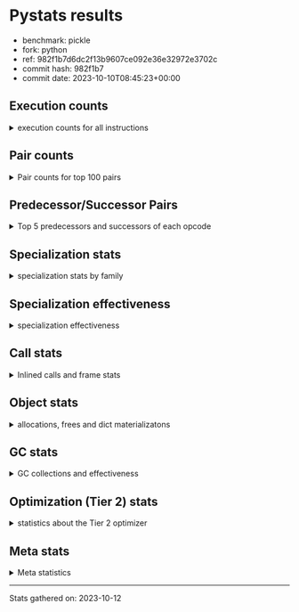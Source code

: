 
# Pystats results

- benchmark: pickle
- fork: python
- ref: 982f1b7d6dc2f13b9607ce092e36e32972e3702c
- commit hash: 982f1b7
- commit date: 2023-10-10T08:45:23+00:00

## Execution counts

<details>
<summary> execution counts for all instructions </summary>

|Name | Count | Self | Cumulative | Miss ratio | 
|---|---:|---:|---:|---:|
| LOAD_FAST | 1,874,340 | 19.4% | 19.4% |  |
| PUSH_NULL | 1,843,500 | 19.0% | 38.4% |  |
| POP_TOP | 1,843,260 | 19.0% | 57.4% |  |
| LOAD_FAST_LOAD_FAST | 1,843,200 | 19.0% | 76.5% |  |
| CALL_BUILTIN_FAST_WITH_KEYWORDS | 1,843,200 | 19.0% | 95.5% |  |
| STORE_FAST | 123,180 | 1.3% | 96.8% |  |
| JUMP_BACKWARD | 122,880 | 1.3% | 98.1% |  |
| FOR_ITER_TUPLE | 122,880 | 1.3% | 99.3% |  |
| GET_ITER | 30,780 | 0.3% | 99.7% |  |
| FOR_ITER_RANGE | 30,780 | 0.3% | 100.0% |  |
| LOAD_GLOBAL_MODULE | 340 | 0.0% | 100.0% |  |
| CALL | 260 | 0.0% | 100.0% |  |
| LOAD_ATTR_MODULE | 220 | 0.0% | 100.0% |  |
| LOAD_DEREF | 180 | 0.0% | 100.0% |  |
| LOAD_GLOBAL | 160 | 0.0% | 100.0% |  |
| RETURN_VALUE | 120 | 0.0% | 100.0% |  |
| RESUME_CHECK | 120 | 0.0% | 100.0% |  |
| LOAD_ATTR | 120 | 0.0% | 100.0% |  |
| CALL_FUNCTION_EX | 120 | 0.0% | 100.0% |  |
| NOP | 60 | 0.0% | 100.0% |  |
| LOAD_GLOBAL_BUILTIN | 60 | 0.0% | 100.0% |  |
| LOAD_ATTR_WITH_HINT | 60 | 0.0% | 100.0% |  |
| LIST_EXTEND | 60 | 0.0% | 100.0% |  |
| COPY_FREE_VARS | 60 | 0.0% | 100.0% |  |
| CALL_INTRINSIC_1 | 60 | 0.0% | 100.0% |  |
| CALL_BUILTIN_CLASS | 60 | 0.0% | 100.0% |  |
| BUILD_TUPLE | 60 | 0.0% | 100.0% |  |
| BUILD_LIST | 60 | 0.0% | 100.0% |  |
| BINARY_OP_SUBTRACT_FLOAT | 60 | 0.0% | 100.0% |  |
| BINARY_OP | 20 | 0.0% | 100.0% |  |


</details>

## Pair counts

<details>
<summary> Pair counts for top 100 pairs </summary>

|Pair | Count | Self | Cumulative | 
|---|---:|---:|---:|
| PUSH_NULL LOAD_FAST_LOAD_FAST | 1,843,200 | 19.0% | 19.0% |
| LOAD_FAST_LOAD_FAST CALL_BUILTIN_FAST_WITH_KEYWORDS | 1,843,200 | 19.0% | 38.1% |
| LOAD_FAST PUSH_NULL | 1,843,200 | 19.0% | 57.1% |
| CALL_BUILTIN_FAST_WITH_KEYWORDS POP_TOP | 1,843,200 | 19.0% | 76.2% |
| POP_TOP LOAD_FAST | 1,751,040 | 18.1% | 94.3% |
| STORE_FAST LOAD_FAST | 123,060 | 1.3% | 95.5% |
| POP_TOP JUMP_BACKWARD | 92,160 | 1.0% | 96.5% |
| JUMP_BACKWARD FOR_ITER_TUPLE | 92,160 | 1.0% | 97.4% |
| FOR_ITER_TUPLE STORE_FAST | 92,160 | 1.0% | 98.4% |
| LOAD_FAST GET_ITER | 30,780 | 0.3% | 98.7% |
| JUMP_BACKWARD FOR_ITER_RANGE | 30,720 | 0.3% | 99.0% |
| GET_ITER FOR_ITER_TUPLE | 30,720 | 0.3% | 99.3% |
| FOR_ITER_TUPLE JUMP_BACKWARD | 30,720 | 0.3% | 99.6% |
| FOR_ITER_RANGE STORE_FAST | 30,720 | 0.3% | 100.0% |
| PUSH_NULL CALL | 180 | 0.0% | 100.0% |
| LOAD_ATTR_MODULE PUSH_NULL | 160 | 0.0% | 100.0% |
| PUSH_NULL LOAD_FAST | 120 | 0.0% | 100.0% |
| LOAD_GLOBAL LOAD_GLOBAL_MODULE | 120 | 0.0% | 100.0% |
| LOAD_DEREF PUSH_NULL | 120 | 0.0% | 100.0% |
| LOAD_GLOBAL_MODULE LOAD_ATTR_MODULE | 100 | 0.0% | 100.0% |
| STORE_FAST LOAD_GLOBAL_MODULE | 80 | 0.0% | 100.0% |
| LOAD_GLOBAL_MODULE LOAD_GLOBAL_MODULE | 80 | 0.0% | 100.0% |
| LOAD_ATTR LOAD_ATTR_MODULE | 80 | 0.0% | 100.0% |
| RETURN_VALUE RETURN_VALUE | 60 | 0.0% | 100.0% |
| RESUME_CHECK LOAD_DEREF | 60 | 0.0% | 100.0% |
| POP_TOP NOP | 60 | 0.0% | 100.0% |
| NOP LOAD_DEREF | 60 | 0.0% | 100.0% |
| LOAD_GLOBAL_MODULE LOAD_ATTR | 60 | 0.0% | 100.0% |
| LOAD_GLOBAL_MODULE BUILD_TUPLE | 60 | 0.0% | 100.0% |
| LOAD_GLOBAL_BUILTIN LOAD_FAST | 60 | 0.0% | 100.0% |
| LOAD_FAST CALL_FUNCTION_EX | 60 | 0.0% | 100.0% |
| LOAD_FAST BUILD_LIST | 60 | 0.0% | 100.0% |
| LOAD_DEREF LIST_EXTEND | 60 | 0.0% | 100.0% |
| LOAD_ATTR_WITH_HINT STORE_FAST | 60 | 0.0% | 100.0% |
| LOAD_ATTR_MODULE STORE_FAST | 60 | 0.0% | 100.0% |
| LIST_EXTEND CALL_INTRINSIC_1 | 60 | 0.0% | 100.0% |
| GET_ITER FOR_ITER_RANGE | 60 | 0.0% | 100.0% |
| COPY_FREE_VARS RESUME_CHECK | 60 | 0.0% | 100.0% |
| CALL_INTRINSIC_1 CALL_FUNCTION_EX | 60 | 0.0% | 100.0% |
| CALL_FUNCTION_EX RESUME_CHECK | 60 | 0.0% | 100.0% |
| CALL_FUNCTION_EX COPY_FREE_VARS | 60 | 0.0% | 100.0% |
| CALL_BUILTIN_CLASS STORE_FAST | 60 | 0.0% | 100.0% |
| CALL STORE_FAST | 60 | 0.0% | 100.0% |
| CALL POP_TOP | 60 | 0.0% | 100.0% |
| CALL LOAD_FAST | 60 | 0.0% | 100.0% |
| CALL CALL | 60 | 0.0% | 100.0% |
| BUILD_TUPLE STORE_FAST | 60 | 0.0% | 100.0% |
| BUILD_LIST LOAD_DEREF | 60 | 0.0% | 100.0% |
| BINARY_OP_SUBTRACT_FLOAT RETURN_VALUE | 60 | 0.0% | 100.0% |
| STORE_FAST LOAD_GLOBAL | 40 | 0.0% | 100.0% |
| RETURN_VALUE LOAD_GLOBAL | 40 | 0.0% | 100.0% |
| RESUME_CHECK LOAD_GLOBAL_BUILTIN | 40 | 0.0% | 100.0% |
| LOAD_GLOBAL_MODULE LOAD_GLOBAL | 40 | 0.0% | 100.0% |
| LOAD_FAST LOAD_ATTR_WITH_HINT | 40 | 0.0% | 100.0% |
| LOAD_FAST LOAD_ATTR_MODULE | 40 | 0.0% | 100.0% |
| LOAD_FAST LOAD_ATTR | 40 | 0.0% | 100.0% |
| LOAD_FAST CALL_BUILTIN_CLASS | 40 | 0.0% | 100.0% |
| LOAD_FAST BINARY_OP_SUBTRACT_FLOAT | 40 | 0.0% | 100.0% |
| FOR_ITER_RANGE LOAD_GLOBAL_MODULE | 40 | 0.0% | 100.0% |
| RETURN_VALUE LOAD_GLOBAL_MODULE | 20 | 0.0% | 100.0% |
| RESUME_CHECK LOAD_GLOBAL | 20 | 0.0% | 100.0% |
| LOAD_GLOBAL LOAD_GLOBAL_BUILTIN | 20 | 0.0% | 100.0% |
| LOAD_GLOBAL LOAD_ATTR | 20 | 0.0% | 100.0% |
| LOAD_FAST CALL | 20 | 0.0% | 100.0% |
| LOAD_FAST BINARY_OP | 20 | 0.0% | 100.0% |
| LOAD_ATTR PUSH_NULL | 20 | 0.0% | 100.0% |
| LOAD_ATTR LOAD_ATTR_WITH_HINT | 20 | 0.0% | 100.0% |
| FOR_ITER_RANGE LOAD_GLOBAL | 20 | 0.0% | 100.0% |
| CALL CALL_BUILTIN_CLASS | 20 | 0.0% | 100.0% |
| BINARY_OP BINARY_OP_SUBTRACT_FLOAT | 20 | 0.0% | 100.0% |


</details>

## Predecessor/Successor Pairs

<details>
<summary> Top 5 predecessors and successors of each opcode </summary>

### GET_ITER

<details>
<summary> Successors and predecessors for GET_ITER </summary>

|Predecessors | Count | Percentage | 
|---|---:|---:|
| LOAD_FAST | 30,780 | 100.0% |

|Successors | Count | Percentage | 
|---|---:|---:|
| FOR_ITER_TUPLE | 30,720 | 99.8% |
| FOR_ITER_RANGE | 60 | 0.2% |


</details>

### NOP

<details>
<summary> Successors and predecessors for NOP </summary>

|Predecessors | Count | Percentage | 
|---|---:|---:|
| POP_TOP | 60 | 100.0% |

|Successors | Count | Percentage | 
|---|---:|---:|
| LOAD_DEREF | 60 | 100.0% |


</details>

### POP_TOP

<details>
<summary> Successors and predecessors for POP_TOP </summary>

|Predecessors | Count | Percentage | 
|---|---:|---:|
| CALL_BUILTIN_FAST_WITH_KEYWORDS | 1,843,200 | 100.0% |
| CALL | 60 | 0.0% |

|Successors | Count | Percentage | 
|---|---:|---:|
| LOAD_FAST | 1,751,040 | 95.0% |
| JUMP_BACKWARD | 92,160 | 5.0% |
| NOP | 60 | 0.0% |


</details>

### PUSH_NULL

<details>
<summary> Successors and predecessors for PUSH_NULL </summary>

|Predecessors | Count | Percentage | 
|---|---:|---:|
| LOAD_FAST | 1,843,200 | 100.0% |
| LOAD_ATTR_MODULE | 160 | 0.0% |
| LOAD_DEREF | 120 | 0.0% |
| LOAD_ATTR | 20 | 0.0% |

|Successors | Count | Percentage | 
|---|---:|---:|
| LOAD_FAST_LOAD_FAST | 1,843,200 | 100.0% |
| CALL | 180 | 0.0% |
| LOAD_FAST | 120 | 0.0% |


</details>

### RETURN_VALUE

<details>
<summary> Successors and predecessors for RETURN_VALUE </summary>

|Predecessors | Count | Percentage | 
|---|---:|---:|
| RETURN_VALUE | 60 | 50.0% |
| BINARY_OP_SUBTRACT_FLOAT | 60 | 50.0% |

|Successors | Count | Percentage | 
|---|---:|---:|
| RETURN_VALUE | 60 | 50.0% |
| LOAD_GLOBAL | 40 | 33.3% |
| LOAD_GLOBAL_MODULE | 20 | 16.7% |


</details>

### BINARY_OP

<details>
<summary> Successors and predecessors for BINARY_OP </summary>

|Predecessors | Count | Percentage | 
|---|---:|---:|
| LOAD_FAST | 20 | 100.0% |

|Successors | Count | Percentage | 
|---|---:|---:|
| BINARY_OP_SUBTRACT_FLOAT | 20 | 100.0% |


</details>

### BUILD_LIST

<details>
<summary> Successors and predecessors for BUILD_LIST </summary>

|Predecessors | Count | Percentage | 
|---|---:|---:|
| LOAD_FAST | 60 | 100.0% |

|Successors | Count | Percentage | 
|---|---:|---:|
| LOAD_DEREF | 60 | 100.0% |


</details>

### BUILD_TUPLE

<details>
<summary> Successors and predecessors for BUILD_TUPLE </summary>

|Predecessors | Count | Percentage | 
|---|---:|---:|
| LOAD_GLOBAL_MODULE | 60 | 100.0% |

|Successors | Count | Percentage | 
|---|---:|---:|
| STORE_FAST | 60 | 100.0% |


</details>

### CALL

<details>
<summary> Successors and predecessors for CALL </summary>

|Predecessors | Count | Percentage | 
|---|---:|---:|
| PUSH_NULL | 180 | 69.2% |
| CALL | 60 | 23.1% |
| LOAD_FAST | 20 | 7.7% |

|Successors | Count | Percentage | 
|---|---:|---:|
| STORE_FAST | 60 | 23.1% |
| POP_TOP | 60 | 23.1% |
| LOAD_FAST | 60 | 23.1% |
| CALL | 60 | 23.1% |
| CALL_BUILTIN_CLASS | 20 | 7.7% |


</details>

### CALL_FUNCTION_EX

<details>
<summary> Successors and predecessors for CALL_FUNCTION_EX </summary>

|Predecessors | Count | Percentage | 
|---|---:|---:|
| LOAD_FAST | 60 | 50.0% |
| CALL_INTRINSIC_1 | 60 | 50.0% |

|Successors | Count | Percentage | 
|---|---:|---:|
| RESUME_CHECK | 60 | 50.0% |
| COPY_FREE_VARS | 60 | 50.0% |


</details>

### CALL_INTRINSIC_1

<details>
<summary> Successors and predecessors for CALL_INTRINSIC_1 </summary>

|Predecessors | Count | Percentage | 
|---|---:|---:|
| LIST_EXTEND | 60 | 100.0% |

|Successors | Count | Percentage | 
|---|---:|---:|
| CALL_FUNCTION_EX | 60 | 100.0% |


</details>

### COPY_FREE_VARS

<details>
<summary> Successors and predecessors for COPY_FREE_VARS </summary>

|Predecessors | Count | Percentage | 
|---|---:|---:|
| CALL_FUNCTION_EX | 60 | 100.0% |

|Successors | Count | Percentage | 
|---|---:|---:|
| RESUME_CHECK | 60 | 100.0% |


</details>

### JUMP_BACKWARD

<details>
<summary> Successors and predecessors for JUMP_BACKWARD </summary>

|Predecessors | Count | Percentage | 
|---|---:|---:|
| POP_TOP | 92,160 | 75.0% |
| FOR_ITER_TUPLE | 30,720 | 25.0% |

|Successors | Count | Percentage | 
|---|---:|---:|
| FOR_ITER_TUPLE | 92,160 | 75.0% |
| FOR_ITER_RANGE | 30,720 | 25.0% |


</details>

### LIST_EXTEND

<details>
<summary> Successors and predecessors for LIST_EXTEND </summary>

|Predecessors | Count | Percentage | 
|---|---:|---:|
| LOAD_DEREF | 60 | 100.0% |

|Successors | Count | Percentage | 
|---|---:|---:|
| CALL_INTRINSIC_1 | 60 | 100.0% |


</details>

### LOAD_ATTR

<details>
<summary> Successors and predecessors for LOAD_ATTR </summary>

|Predecessors | Count | Percentage | 
|---|---:|---:|
| LOAD_GLOBAL_MODULE | 60 | 50.0% |
| LOAD_FAST | 40 | 33.3% |
| LOAD_GLOBAL | 20 | 16.7% |

|Successors | Count | Percentage | 
|---|---:|---:|
| LOAD_ATTR_MODULE | 80 | 66.7% |
| PUSH_NULL | 20 | 16.7% |
| LOAD_ATTR_WITH_HINT | 20 | 16.7% |


</details>

### LOAD_DEREF

<details>
<summary> Successors and predecessors for LOAD_DEREF </summary>

|Predecessors | Count | Percentage | 
|---|---:|---:|
| RESUME_CHECK | 60 | 33.3% |
| NOP | 60 | 33.3% |
| BUILD_LIST | 60 | 33.3% |

|Successors | Count | Percentage | 
|---|---:|---:|
| PUSH_NULL | 120 | 66.7% |
| LIST_EXTEND | 60 | 33.3% |


</details>

### LOAD_FAST

<details>
<summary> Successors and predecessors for LOAD_FAST </summary>

|Predecessors | Count | Percentage | 
|---|---:|---:|
| POP_TOP | 1,751,040 | 93.4% |
| STORE_FAST | 123,060 | 6.6% |
| PUSH_NULL | 120 | 0.0% |
| LOAD_GLOBAL_BUILTIN | 60 | 0.0% |
| CALL | 60 | 0.0% |

|Successors | Count | Percentage | 
|---|---:|---:|
| PUSH_NULL | 1,843,200 | 98.3% |
| GET_ITER | 30,780 | 1.6% |
| CALL_FUNCTION_EX | 60 | 0.0% |
| BUILD_LIST | 60 | 0.0% |
| LOAD_ATTR_WITH_HINT | 40 | 0.0% |


</details>

### LOAD_FAST_LOAD_FAST

<details>
<summary> Successors and predecessors for LOAD_FAST_LOAD_FAST </summary>

|Predecessors | Count | Percentage | 
|---|---:|---:|
| PUSH_NULL | 1,843,200 | 100.0% |

|Successors | Count | Percentage | 
|---|---:|---:|
| CALL_BUILTIN_FAST_WITH_KEYWORDS | 1,843,200 | 100.0% |


</details>

### LOAD_GLOBAL

<details>
<summary> Successors and predecessors for LOAD_GLOBAL </summary>

|Predecessors | Count | Percentage | 
|---|---:|---:|
| STORE_FAST | 40 | 25.0% |
| RETURN_VALUE | 40 | 25.0% |
| LOAD_GLOBAL_MODULE | 40 | 25.0% |
| RESUME_CHECK | 20 | 12.5% |
| FOR_ITER_RANGE | 20 | 12.5% |

|Successors | Count | Percentage | 
|---|---:|---:|
| LOAD_GLOBAL_MODULE | 120 | 75.0% |
| LOAD_GLOBAL_BUILTIN | 20 | 12.5% |
| LOAD_ATTR | 20 | 12.5% |


</details>

### STORE_FAST

<details>
<summary> Successors and predecessors for STORE_FAST </summary>

|Predecessors | Count | Percentage | 
|---|---:|---:|
| FOR_ITER_TUPLE | 92,160 | 74.8% |
| FOR_ITER_RANGE | 30,720 | 24.9% |
| LOAD_ATTR_WITH_HINT | 60 | 0.0% |
| LOAD_ATTR_MODULE | 60 | 0.0% |
| CALL_BUILTIN_CLASS | 60 | 0.0% |

|Successors | Count | Percentage | 
|---|---:|---:|
| LOAD_FAST | 123,060 | 99.9% |
| LOAD_GLOBAL_MODULE | 80 | 0.1% |
| LOAD_GLOBAL | 40 | 0.0% |


</details>

### BINARY_OP_SUBTRACT_FLOAT

<details>
<summary> Successors and predecessors for BINARY_OP_SUBTRACT_FLOAT </summary>

|Predecessors | Count | Percentage | 
|---|---:|---:|
| LOAD_FAST | 40 | 66.7% |
| BINARY_OP | 20 | 33.3% |

|Successors | Count | Percentage | 
|---|---:|---:|
| RETURN_VALUE | 60 | 100.0% |


</details>

### CALL_BUILTIN_CLASS

<details>
<summary> Successors and predecessors for CALL_BUILTIN_CLASS </summary>

|Predecessors | Count | Percentage | 
|---|---:|---:|
| LOAD_FAST | 40 | 66.7% |
| CALL | 20 | 33.3% |

|Successors | Count | Percentage | 
|---|---:|---:|
| STORE_FAST | 60 | 100.0% |


</details>

### CALL_BUILTIN_FAST_WITH_KEYWORDS

<details>
<summary> Successors and predecessors for CALL_BUILTIN_FAST_WITH_KEYWORDS </summary>

|Predecessors | Count | Percentage | 
|---|---:|---:|
| LOAD_FAST_LOAD_FAST | 1,843,200 | 100.0% |

|Successors | Count | Percentage | 
|---|---:|---:|
| POP_TOP | 1,843,200 | 100.0% |


</details>

### FOR_ITER_RANGE

<details>
<summary> Successors and predecessors for FOR_ITER_RANGE </summary>

|Predecessors | Count | Percentage | 
|---|---:|---:|
| JUMP_BACKWARD | 30,720 | 99.8% |
| GET_ITER | 60 | 0.2% |

|Successors | Count | Percentage | 
|---|---:|---:|
| STORE_FAST | 30,720 | 99.8% |
| LOAD_GLOBAL_MODULE | 40 | 0.1% |
| LOAD_GLOBAL | 20 | 0.1% |


</details>

### FOR_ITER_TUPLE

<details>
<summary> Successors and predecessors for FOR_ITER_TUPLE </summary>

|Predecessors | Count | Percentage | 
|---|---:|---:|
| JUMP_BACKWARD | 92,160 | 75.0% |
| GET_ITER | 30,720 | 25.0% |

|Successors | Count | Percentage | 
|---|---:|---:|
| STORE_FAST | 92,160 | 75.0% |
| JUMP_BACKWARD | 30,720 | 25.0% |


</details>

### LOAD_ATTR_MODULE

<details>
<summary> Successors and predecessors for LOAD_ATTR_MODULE </summary>

|Predecessors | Count | Percentage | 
|---|---:|---:|
| LOAD_GLOBAL_MODULE | 100 | 45.5% |
| LOAD_ATTR | 80 | 36.4% |
| LOAD_FAST | 40 | 18.2% |

|Successors | Count | Percentage | 
|---|---:|---:|
| PUSH_NULL | 160 | 72.7% |
| STORE_FAST | 60 | 27.3% |


</details>

### LOAD_ATTR_WITH_HINT

<details>
<summary> Successors and predecessors for LOAD_ATTR_WITH_HINT </summary>

|Predecessors | Count | Percentage | 
|---|---:|---:|
| LOAD_FAST | 40 | 66.7% |
| LOAD_ATTR | 20 | 33.3% |

|Successors | Count | Percentage | 
|---|---:|---:|
| STORE_FAST | 60 | 100.0% |


</details>

### LOAD_GLOBAL_BUILTIN

<details>
<summary> Successors and predecessors for LOAD_GLOBAL_BUILTIN </summary>

|Predecessors | Count | Percentage | 
|---|---:|---:|
| RESUME_CHECK | 40 | 66.7% |
| LOAD_GLOBAL | 20 | 33.3% |

|Successors | Count | Percentage | 
|---|---:|---:|
| LOAD_FAST | 60 | 100.0% |


</details>

### LOAD_GLOBAL_MODULE

<details>
<summary> Successors and predecessors for LOAD_GLOBAL_MODULE </summary>

|Predecessors | Count | Percentage | 
|---|---:|---:|
| LOAD_GLOBAL | 120 | 35.3% |
| STORE_FAST | 80 | 23.5% |
| LOAD_GLOBAL_MODULE | 80 | 23.5% |
| FOR_ITER_RANGE | 40 | 11.8% |
| RETURN_VALUE | 20 | 5.9% |

|Successors | Count | Percentage | 
|---|---:|---:|
| LOAD_ATTR_MODULE | 100 | 29.4% |
| LOAD_GLOBAL_MODULE | 80 | 23.5% |
| LOAD_ATTR | 60 | 17.6% |
| BUILD_TUPLE | 60 | 17.6% |
| LOAD_GLOBAL | 40 | 11.8% |


</details>

### RESUME_CHECK

<details>
<summary> Successors and predecessors for RESUME_CHECK </summary>

|Predecessors | Count | Percentage | 
|---|---:|---:|
| COPY_FREE_VARS | 60 | 50.0% |
| CALL_FUNCTION_EX | 60 | 50.0% |

|Successors | Count | Percentage | 
|---|---:|---:|
| LOAD_DEREF | 60 | 50.0% |
| LOAD_GLOBAL_BUILTIN | 40 | 33.3% |
| LOAD_GLOBAL | 20 | 16.7% |


</details>


</details>

## Specialization stats

<details>
<summary> specialization stats by family </summary>

### BINARY_OP

<details>
<summary> specialization stats for BINARY_OP family </summary>

|Kind | Count | Ratio | 
|---|---|---|
|          hit |           60 | 75.0% |

#### Specialization attempts

| | Count | Ratio | 
|---|---:|---:|
| Success | 20 | 100.0% |
| Failure | 0 | 0.0% |

|Failure kind | Count | Ratio | 
|---|---:|---:|


</details>

### CALL

<details>
<summary> specialization stats for CALL family </summary>

|Kind | Count | Ratio | 
|---|---|---|
| specialization.deferred |          180 | 0.0% |
|          hit |      1843260 | 100.0% |

#### Specialization attempts

| | Count | Ratio | 
|---|---:|---:|
| Success | 20 | 25.0% |
| Failure | 60 | 75.0% |

|Failure kind | Count | Ratio | 
|---|---:|---:|
| cfunc noargs | 60 | 100.0% |


</details>

### FOR_ITER

<details>
<summary> specialization stats for FOR_ITER family </summary>

|Kind | Count | Ratio | 
|---|---|---|
|          hit |       153660 | 100.0% |


</details>

### JUMP_BACKWARD

<details>
<summary> specialization stats for JUMP_BACKWARD family </summary>

|Kind | Count | Ratio | 
|---|---|---|


</details>

### LOAD_ATTR

<details>
<summary> specialization stats for LOAD_ATTR family </summary>

|Kind | Count | Ratio | 
|---|---|---|
| specialization.deferred |           20 | 5.0% |
|          hit |          280 | 70.0% |

#### Specialization attempts

| | Count | Ratio | 
|---|---:|---:|
| Success | 100 | 100.0% |
| Failure | 0 | 0.0% |

|Failure kind | Count | Ratio | 
|---|---:|---:|


</details>

### LOAD_GLOBAL

<details>
<summary> specialization stats for LOAD_GLOBAL family </summary>

|Kind | Count | Ratio | 
|---|---|---|
| specialization.deferred |           20 | 3.6% |
|          hit |          400 | 71.4% |

#### Specialization attempts

| | Count | Ratio | 
|---|---:|---:|
| Success | 140 | 100.0% |
| Failure | 0 | 0.0% |

|Failure kind | Count | Ratio | 
|---|---:|---:|


</details>


</details>

## Specialization effectiveness

<details>
<summary> specialization effectiveness </summary>

|Instructions | Count | Ratio | 
|---|---:|---:|
| Basic | 7,559,040 | 78.1% |
| Not specialized | 123,440 | 1.3% |
| Specialized | 1,997,780 | 20.6% |

### Deferred by instruction

<details>
<summary> deferred by instruction </summary>

|Name | Count | Ratio | 
|---|---:|---:|
| CALL | 180 | 81.8% |
| LOAD_GLOBAL | 20 | 9.1% |
| LOAD_ATTR | 20 | 9.1% |
| UNPACK_SEQUENCE | 0 | 0.0% |
| TO_BOOL | 0 | 0.0% |
| STORE_SUBSCR | 0 | 0.0% |
| STORE_SLICE | 0 | 0.0% |
| STORE_FAST | 0 | 0.0% |
| STORE_ATTR | 0 | 0.0% |
| SEND | 0 | 0.0% |


</details>


</details>

## Call stats

<details>
<summary> Inlined calls and frame stats </summary>

| | Count | Ratio | 
|---|---:|---:|
| Calls to PyEval_EvalDefault | 0 | 0.0% |
| Calls to Python functions inlined | 120 | 100.0% |
| Calls via PyEval_EvalFrame (total) | 0 | 0.0% |
| Calls via PyEval_EvalFrame (vector) | 0 | 0.0% |
| Calls via PyEval_EvalFrame (generator) | 0 | 0.0% |
| Calls via PyEval_EvalFrame (legacy) | 0 | 0.0% |
| Calls via PyEval_EvalFrame (function vectorcall) | 0 | 0.0% |
| Calls via PyEval_EvalFrame (build class) | 0 | 0.0% |
| Calls via PyEval_EvalFrame (slot) | 0 | 0.0% |
| Calls via PyEval_EvalFrame (function ex) | 120 | 100.0% |
| Calls via PyEval_EvalFrame (api) | 0 | 0.0% |
| Calls via PyEval_EvalFrame (method) | 0 | 0.0% |
| Frames pushed | 120 | 100.0% |
| Frame objects created | 0 | 0.0% |


</details>

## Object stats

<details>
<summary> allocations, frees and dict materializatons </summary>

| | Count | Ratio | 
|---|---:|---:|
| Allocations from freelist | 3,072,280 | 16.6% |
| Frees to freelist | 3,072,240 |  |
| Allocations | 15,406,280 | 83.4% |
| Allocations to 512 bytes | 10,491,080 | 56.8% |
| Allocations to 4 kbytes | 2,457,600 | 13.3% |
| Allocations over 4 kbytes | 2,457,600 | 13.3% |
| Frees | 15,406,260 |  |
| New values | 0 |  |
| Interpreter increfs | 3,811,000 | 2.2% |
| Interpreter decrefs | 5,731,080 | 3.1% |
| Increfs | 170,219,980 | 97.8% |
| Decrefs | 179,405,540 | 96.9% |
| Materialize dict (on request) | 0 |  |
| Materialize dict (new key) | 0 |  |
| Materialize dict (too big) | 0 |  |
| Materialize dict (str subclass) | 0 |  |
| Dematerialize dict | 0 |  |
| Method cache hits | 2,457,628 |  |
| Method cache misses | 614,412 |  |
| Method cache collisions | 614,432 |  |
| Method cache dunder hits | 5,529,580 |  |
| Method cache dunder misses | 20 |  |


</details>

## GC stats

<details>
<summary> GC collections and effectiveness </summary>

|Generation | Collections | Objects collected | Object visits | 
|---:|---:|---:|---:|
| 0 | 0 | 0 | 0 |
| 1 | 0 | 0 | 0 |
| 2 | 0 | 0 | 0 |


</details>

## Optimization (Tier 2) stats

<details>
<summary> statistics about the Tier 2 optimizer </summary>

### Overall stats

<details>
<summary> overall stats </summary>

| | Count | Ratio | 
|---|---:|---:|
| Optimization attempts | 0 |  |
| Traces created | 0 |  |
| Traces executed | 0 |  |
| Uops executed | 0 | 0 |
| Trace stack overflow | 0 |  |
| Trace stack underflow | 0 |  |
| Trace too long | 0 |  |
| Trace too short | 0 |  |
| Inner loop found | 0 |  |
| Recursive call | 0 |  |


</details>

**Trace length histogram**

|Range | Count | Ratio | 
|---|---:|---:|
| <= 1 | 0 |  |

**Optimized trace length histogram**

|Range | Count | Ratio | 
|---|---:|---:|
| <= 1 | 0 |  |

**Trace run length histogram**

|Range | Count | Ratio | 
|---|---:|---:|
| <= 1 | 0 |  |

### Uop stats

<details>
<summary> uop stats </summary>

|Uop | Count | Self | Cumulative | 
|---|---:|---:|---:|


</details>

### Unsupported opcodes

<details>
<summary> unsupported opcodes </summary>

|Opcode | Count | 
|---|---|


</details>


</details>

## Meta stats

<details>
<summary> Meta statistics </summary>

| | Count | 
|---|---:|
| Number of data files | 20 |


</details>

---
Stats gathered on: 2023-10-12
